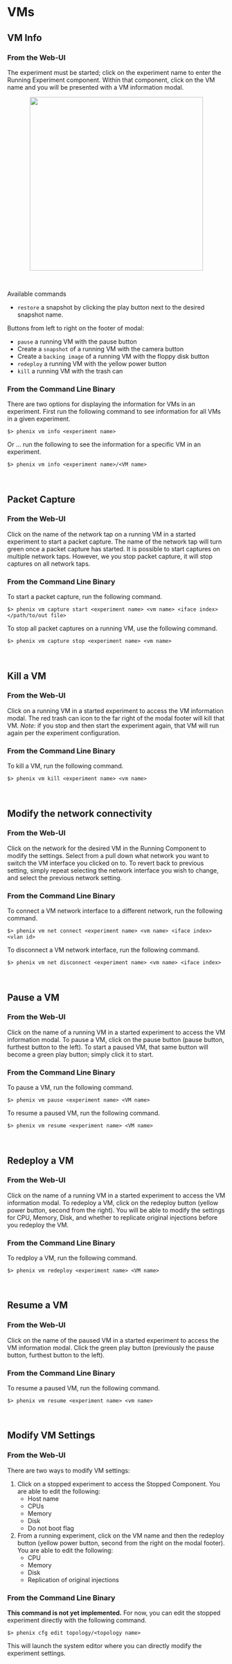 # VMs

## VM Info

### From the Web-UI

The experiment must be started; click on the experiment name to enter the Running Experiment component. Within that component, click on the VM name and you will be presented with a VM information modal.

<p align="center">
    <img width="400" src="images/vm_diag.png">
</p>
<br>

 Available commands

* `restore` a snapshot by clicking the play button next to the desired snapshot name.

Buttons from left to right on the footer of modal:
* `pause` a running VM with the pause button
* Create a `snapshot` of a running VM with the camera button
* Create a `backing image` of a running VM with the floppy disk button
* `redeploy` a running VM with the yellow power button
* `kill` a running VM with the trash can 

### From the Command Line Binary

There are two options for displaying the information for VMs in an experiment. First run the following command to see information for all VMs in a given experiment.

```
$> phenix vm info <experiment name>
```
Or ... run the following to see the information for a specific VM in an experiment.
```
$> phenix vm info <experiment name>/<VM name>
```
<br>

## Packet Capture

### From the Web-UI

Click on the name of the network tap on a running VM in a started experiment to start a packet capture. The name of the network tap will turn green once a packet capture has started. It is possible to start captures on multiple network taps. However, we you stop packet capture, it will stop captures on all network taps.

### From the Command Line Binary

To start a packet capture, run the following command.

```
$> phenix vm capture start <experiment name> <vm name> <iface index> </path/to/out file>
```

To stop all packet captures on a running VM, use the following command.

```
$> phenix vm capture stop <experiment name> <vm name>
```
<br>

## Kill a VM

### From the Web-UI

Click on a running VM in a started experiment to access the VM information modal. The red trash can icon to the far right of the modal footer will kill that VM. _Note_: if you stop and then start the experiment again, that VM will run again per the experiment configuration.

### From the Command Line Binary

To kill a VM, run the following command.

```
$> phenix vm kill <experiment name> <vm name>
```
<br>

## Modify the network connectivity

### From the Web-UI

Click on the network for the desired VM in the Running Component to modify the settings. Select from a pull down what network you want to switch the VM interface you clicked on to. To revert back to previous setting, simply repeat selecting the network interface you wish to change, and select the previous network setting.

### From the Command Line Binary

To connect a VM network interface to a different network, run the following command.

```
$> phenix vm net connect <experiment name> <vm name> <iface index> <vlan id>
```

To disconnect a VM network interface, run the following command.

```
$> phenix vm net disconnect <experiment name> <vm name> <iface index>
```
<br>

## Pause a VM

### From the Web-UI

Click on the name of a running VM in a started experiment to access the VM information modal. To pause a VM, click on the pause button (pause button, furthest button to the left). To start a paused VM, that same button will become a green play button; simply click it to start.

### From the Command Line Binary

To pause a VM, run the following command.

```
$> phenix vm pause <experiment name> <VM name>
```
To resume a paused VM, run the following command.
```
$> phenix vm resume <experiment name> <VM name>
```
<br>

## Redeploy a VM

### From the Web-UI

Click on the name of a running VM in a started experiment to access the VM information modal. To redeploy a VM, click on the redeploy button (yellow power button, second from the right). You will be able to modify the settings for CPU, Memory, Disk, and whether to replicate original injections before you redeploy the VM.

### From the Command Line Binary

To redploy a VM, run the following command.

```
$> phenix vm redeploy <experiment name> <VM name>
```
<br>

## Resume a VM

### From the Web-UI

Click on the name of the paused VM in a started experiment to access the VM information modal. Click the green play button (previously the pause button, furthest button to the left).

### From the Command Line Binary

To resume a paused VM, run the following command.

```
$> phenix vm resume <experiment name> <vm name>
```
<br>

## Modify VM Settings

### From the Web-UI

There are two ways to modify VM settings:
1. Click on a stopped experiment to access the Stopped Component. You are able to edit the following:
    * Host name
    * CPUs
    * Memory
    * Disk
    * Do not boot flag
2. From a running experiment, click on the VM name and then the redeploy button (yellow power button, second from the right on the modal footer). You are able to edit the following:
    * CPU
    * Memory
    * Disk
    * Replication of original injections

### From the Command Line Binary

**This command is not yet implemented.** For now, you can edit the stopped experiment directly with the following command.

```
$> phenix cfg edit topology/<topology name>
```

This will launch the system editor where you can directly modify the experiment settings.